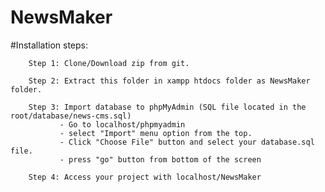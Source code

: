 # NewsMaker

#Installation steps:
        
        Step 1: Clone/Download zip from git.

        Step 2: Extract this folder in xampp htdocs folder as NewsMaker folder.

        Step 3: Import database to phpMyAdmin (SQL file located in the root/database/news-cms.sql)
               - Go to localhost/phpmyadmin
               - select "Import" menu option from the top.
               - Click "Choose File" button and select your database.sql file.
               - press "go" button from bottom of the screen

        Step 4: Access your project with localhost/NewsMaker
